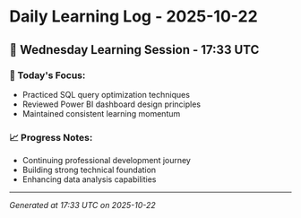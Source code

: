 # Daily Learning Log - 2025-10-22

## 📅 Wednesday Learning Session - 17:33 UTC

### 🎯 Today's Focus:
- Practiced SQL query optimization techniques
- Reviewed Power BI dashboard design principles
- Maintained consistent learning momentum

### 📈 Progress Notes:
- Continuing professional development journey
- Building strong technical foundation
- Enhancing data analysis capabilities

---
*Generated at 17:33 UTC on 2025-10-22*
